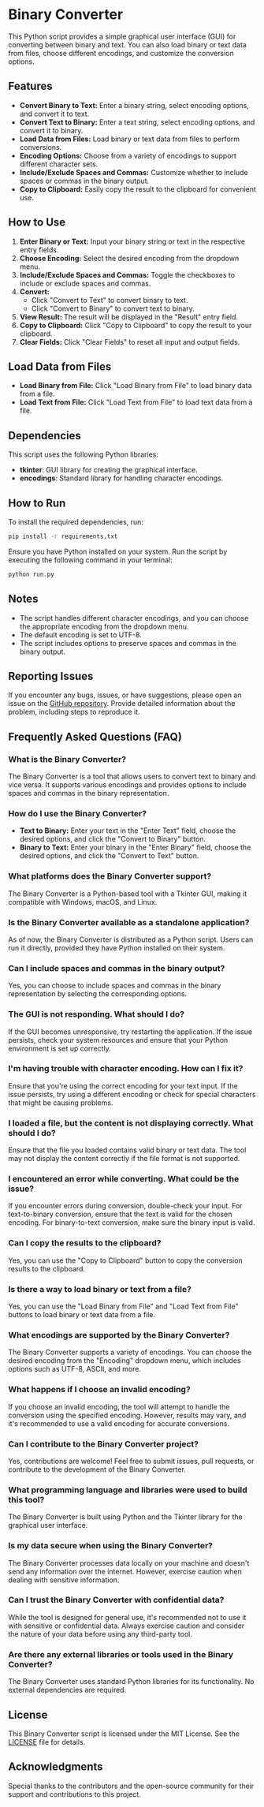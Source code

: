 # Binary Converter

This Python script provides a simple graphical user interface (GUI) for converting between binary and text. You can also load binary or text data from files, choose different encodings, and customize the conversion options.

## Features

- **Convert Binary to Text:** Enter a binary string, select encoding options, and convert it to text.
- **Convert Text to Binary:** Enter a text string, select encoding options, and convert it to binary.
- **Load Data from Files:** Load binary or text data from files to perform conversions.
- **Encoding Options:** Choose from a variety of encodings to support different character sets.
- **Include/Exclude Spaces and Commas:** Customize whether to include spaces or commas in the binary output.
- **Copy to Clipboard:** Easily copy the result to the clipboard for convenient use.

## How to Use

1. **Enter Binary or Text:** Input your binary string or text in the respective entry fields.
2. **Choose Encoding:** Select the desired encoding from the dropdown menu.
3. **Include/Exclude Spaces and Commas:** Toggle the checkboxes to include or exclude spaces and commas.
4. **Convert:**
   - Click "Convert to Text" to convert binary to text.
   - Click "Convert to Binary" to convert text to binary.
5. **View Result:** The result will be displayed in the "Result" entry field.
6. **Copy to Clipboard:** Click "Copy to Clipboard" to copy the result to your clipboard.
7. **Clear Fields:** Click "Clear Fields" to reset all input and output fields.

## Load Data from Files

- **Load Binary from File:** Click "Load Binary from File" to load binary data from a file.
- **Load Text from File:** Click "Load Text from File" to load text data from a file.

## Dependencies

This script uses the following Python libraries:

- **tkinter**: GUI library for creating the graphical interface.
- **encodings**: Standard library for handling character encodings.

## How to Run

To install the required dependencies, run:
```bash
pip install -r requirements.txt
```
Ensure you have Python installed on your system. Run the script by executing the following command in your terminal:
```bash
python run.py
```

## Notes

- The script handles different character encodings, and you can choose the appropriate encoding from the dropdown menu.
- The default encoding is set to UTF-8.
- The script includes options to preserve spaces and commas in the binary output.

## Reporting Issues

If you encounter any bugs, issues, or have suggestions, please open an issue on the [GitHub repository](https://github.com/Athallah1234/Binary-Converter/issues). Provide detailed information about the problem, including steps to reproduce it.

## Frequently Asked Questions (FAQ)

### What is the Binary Converter?
The Binary Converter is a tool that allows users to convert text to binary and vice versa. It supports various encodings and provides options to include spaces and commas in the binary representation.

### How do I use the Binary Converter?
- **Text to Binary:** Enter your text in the "Enter Text" field, choose the desired options, and click the "Convert to Binary" button.
- **Binary to Text:** Enter your binary in the "Enter Binary" field, choose the desired options, and click the "Convert to Text" button.

### What platforms does the Binary Converter support?
The Binary Converter is a Python-based tool with a Tkinter GUI, making it compatible with Windows, macOS, and Linux.

### Is the Binary Converter available as a standalone application?
As of now, the Binary Converter is distributed as a Python script. Users can run it directly, provided they have Python installed on their system.

### Can I include spaces and commas in the binary output?
Yes, you can choose to include spaces and commas in the binary representation by selecting the corresponding options.

### The GUI is not responding. What should I do?
If the GUI becomes unresponsive, try restarting the application. If the issue persists, check your system resources and ensure that your Python environment is set up correctly.

### I'm having trouble with character encoding. How can I fix it?
Ensure that you're using the correct encoding for your text input. If the issue persists, try using a different encoding or check for special characters that might be causing problems.

### I loaded a file, but the content is not displaying correctly. What should I do?
Ensure that the file you loaded contains valid binary or text data. The tool may not display the content correctly if the file format is not supported.

### I encountered an error while converting. What could be the issue?
If you encounter errors during conversion, double-check your input. For text-to-binary conversion, ensure that the text is valid for the chosen encoding. For binary-to-text conversion, make sure the binary input is valid.

### Can I copy the results to the clipboard?
Yes, you can use the "Copy to Clipboard" button to copy the conversion results to the clipboard.

### Is there a way to load binary or text from a file?
Yes, you can use the "Load Binary from File" and "Load Text from File" buttons to load binary or text data from a file.

### What encodings are supported by the Binary Converter?
The Binary Converter supports a variety of encodings. You can choose the desired encoding from the "Encoding" dropdown menu, which includes options such as UTF-8, ASCII, and more.

### What happens if I choose an invalid encoding?
If you choose an invalid encoding, the tool will attempt to handle the conversion using the specified encoding. However, results may vary, and it's recommended to use a valid encoding for accurate conversions.

### Can I contribute to the Binary Converter project?
Yes, contributions are welcome! Feel free to submit issues, pull requests, or contribute to the development of the Binary Converter.

### What programming language and libraries were used to build this tool?
The Binary Converter is built using Python and the Tkinter library for the graphical user interface.

### Is my data secure when using the Binary Converter?
The Binary Converter processes data locally on your machine and doesn't send any information over the internet. However, exercise caution when dealing with sensitive information.

### Can I trust the Binary Converter with confidential data?
While the tool is designed for general use, it's recommended not to use it with sensitive or confidential data. Always exercise caution and consider the nature of your data before using any third-party tool.

### Are there any external libraries or tools used in the Binary Converter?
The Binary Converter uses standard Python libraries for its functionality. No external dependencies are required.

## License

This Binary Converter script is licensed under the MIT License. See the [LICENSE](LICENSE) file for details.

## Acknowledgments

Special thanks to the contributors and the open-source community for their support and contributions to this project.
